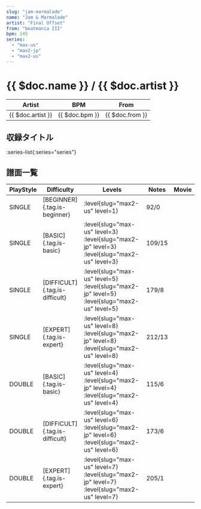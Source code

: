 ```yaml
---
slug: "jam-marmalade"
name: "Jam & Marmalade"
artist: "Final Offset"
from: "beatmania III"
bpm: 145
series:
  - "max-us"
  - "max2-jp"
  - "max2-us"
---
```


# {{ $doc.name }} / {{ $doc.artist }}

|Artist|BPM|From|
|------|---|----|
|{{ $doc.artist }}|{{ $doc.bpm }}|{{ $doc.from }}|

## 収録タイトル

:series-list{:series="series"}

## 譜面一覧

|PlayStyle|Difficulty|Levels|Notes|Movie|
|---------|----------|------|-----|-----|
|SINGLE|[BEGINNER]{.tag.is-beginner}|:level{slug="max2-us" level=1}|92/0||
|SINGLE|[BASIC]{.tag.is-basic}|:level{slug="max-us" level=3} :level{slug="max2-jp" level=3} :level{slug="max2-us" level=3}|109/15||
|SINGLE|[DIFFICULT]{.tag.is-difficult}|:level{slug="max-us" level=5} :level{slug="max2-jp" level=5} :level{slug="max2-us" level=5}|179/8||
|SINGLE|[EXPERT]{.tag.is-expert}|:level{slug="max-us" level=8} :level{slug="max2-jp" level=8} :level{slug="max2-us" level=8}|212/13||
|DOUBLE|[BASIC]{.tag.is-basic}|:level{slug="max-us" level=4} :level{slug="max2-jp" level=4} :level{slug="max2-us" level=4}|115/6||
|DOUBLE|[DIFFICULT]{.tag.is-difficult}|:level{slug="max-us" level=6} :level{slug="max2-jp" level=6} :level{slug="max2-us" level=6}|173/6||
|DOUBLE|[EXPERT]{.tag.is-expert}|:level{slug="max-us" level=7} :level{slug="max2-jp" level=7} :level{slug="max2-us" level=7}|205/1||
